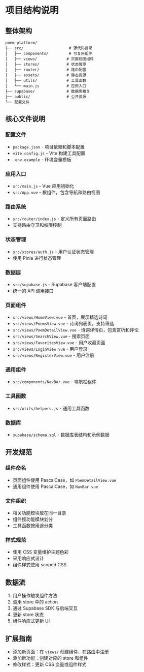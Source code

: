 # 项目结构说明

## 整体架构
```
poem-platform/
├── src/                    # 源代码目录
│   ├── components/         # 可复用组件
│   ├── views/             # 页面视图组件
│   ├── stores/            # 状态管理
│   ├── router/            # 路由配置
│   ├── assets/            # 静态资源
│   ├── utils/             # 工具函数
│   └── main.js            # 应用入口
├── supabase/              # 数据库相关
├── public/                # 公共资源
└── 配置文件
```

## 核心文件说明

### 配置文件
- `package.json` - 项目依赖和脚本配置
- `vite.config.js` - Vite 构建工具配置
- `.env.example` - 环境变量模板

### 应用入口
- `src/main.js` - Vue 应用初始化
- `src/App.vue` - 根组件，包含导航和路由视图

### 路由系统
- `src/router/index.js` - 定义所有页面路由
- 支持路由守卫和权限控制

### 状态管理
- `src/stores/auth.js` - 用户认证状态管理
- 使用 Pinia 进行状态管理

### 数据层
- `src/supabase.js` - Supabase 客户端配置
- 统一的 API 调用接口

### 页面组件
- `src/views/HomeView.vue` - 首页，展示精选诗词
- `src/views/PoemsView.vue` - 诗词列表页，支持筛选
- `src/views/PoemDetailView.vue` - 诗词详情页，包含赏析和评论
- `src/views/SearchView.vue` - 搜索页面
- `src/views/FavoritesView.vue` - 用户收藏页面
- `src/views/LoginView.vue` - 用户登录
- `src/views/RegisterView.vue` - 用户注册

### 通用组件
- `src/components/NavBar.vue` - 导航栏组件

### 工具函数
- `src/utils/helpers.js` - 通用工具函数

### 数据库
- `supabase/schema.sql` - 数据库表结构和示例数据

## 开发规范

### 组件命名
- 页面组件使用 PascalCase，如 `PoemDetailView.vue`
- 通用组件使用 PascalCase，如 `NavBar.vue`

### 文件组织
- 相关功能模块放在同一目录
- 组件按功能模块划分
- 工具函数按用途分类

### 样式规范
- 使用 CSS 变量维护主题色彩
- 采用响应式设计
- 组件样式使用 scoped CSS

## 数据流
1. 用户操作触发组件方法
2. 调用 store 中的 action
3. 通过 Supabase SDK 与后端交互
4. 更新 store 状态
5. 组件响应式更新 UI

## 扩展指南
- 添加新页面：在 `views/` 创建组件，在路由中注册
- 添加新功能：创建对应的 store 和组件
- 修改样式：更新 CSS 变量或组件样式